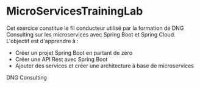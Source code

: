 # MicroServicesTrainingLab
Cet exercice constitue le fil conducteur utilisé par la formation de DNG Consulting sur les microservices avec Spring Boot et Spring Cloud.
L'objectif est d'apprendre à :
- Créer un projet Spring Boot en partant de zéro
- Créer une API Rest avec Spring Boot
- Ajouter des services et créer une architecture à base de microservices  


DNG Consulting
